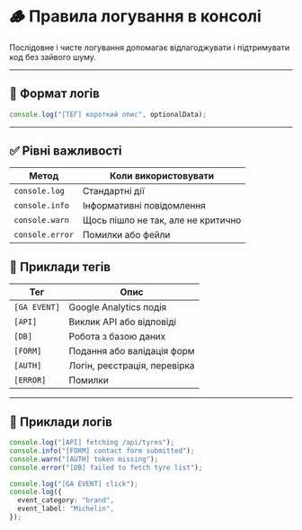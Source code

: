 # 🪵 Правила логування в консолі

Послідовне і чисте логування допомагає відлагоджувати і підтримувати код без зайвого шуму.

---

## 📌 Формат логів

```ts
console.log("[ТЕГ] короткий опис", optionalData);
```

---

## ✅ Рівні важливості

| Метод           | Коли використовувати               |
| --------------- | ---------------------------------- |
| `console.log`   | Стандартні дії                     |
| `console.info`  | Інформативні повідомлення          |
| `console.warn`  | Щось пішло не так, але не критично |
| `console.error` | Помилки або фейли                  |

## 🔖 Приклади тегів

| Тег          | Опис                         |
| ------------ | ---------------------------- |
| `[GA EVENT]` | Google Analytics подія       |
| `[API]`      | Виклик API або відповіді     |
| `[DB]`       | Робота з базою даних         |
| `[FORM]`     | Подання або валідація форм   |
| `[AUTH]`     | Логін, реєстрація, перевірка |
| `[ERROR]`    | Помилки                      |

---

## 🧪 Приклади логів

```ts
console.log("[API] fetching /api/tyres");
console.info("[FORM] contact form submitted");
console.warn("[AUTH] token missing");
console.error("[DB] failed to fetch tyre list");

console.log("[GA EVENT] click");
console.log({
  event_category: "brand",
  event_label: "Michelin",
});
```
